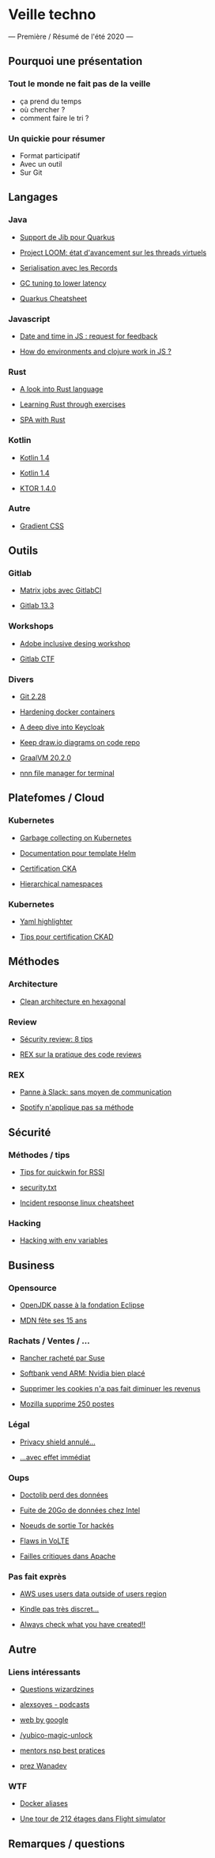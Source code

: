 # Veille techno

— Première / Résumé de l'été 2020 —



## Pourquoi une présentation

### Tout le monde ne fait pas de la veille

* ça prend du temps
* où chercher ?
* comment faire le tri ?



### Un quickie pour résumer

* Format participatif
* Avec un outil
* Sur Git



## Langages



### Java

* [Support de Jib pour Quarkus](https://github.com/GoogleContainerTools/jib/issues/1555#issuecomment-652684314)

* [Project LOOM: état d'avancement sur les threads virtuels](http://cr.openjdk.java.net/~rpressler/loom/loom/sol1_part1.html)

* [Serialisation avec les Records](https://inside.java/2020/07/20/record-serialization/)

* [GC tuning to lower latency](https://jet-start.sh/blog/2020/08/05/gc-tuning-for-jet)

* [Quarkus Cheatsheet](https://lordofthejars.github.io/quarkus-cheat-sheet/)



### Javascript

* [Date and time in JS : request for feedback](https://blogs.igalia.com/compilers/2020/06/23/dates-and-times-in-javascript/)

* [How do environments and clojure work in JS ?](https://exploringjs.com/deep-js/ch_environments.html)



### Rust

* [A look into Rust language](https://about.gitlab.com/blog/2020/07/21/rust-programming-language/?utm_medium=social&utm_source=twitter&utm_campaign=blog)

* [Learning Rust through exercises](https://egghead.io/playlists/learning-rust-by-solving-the-rustlings-exercises-a722)

* [SPA with Rust](http://www.sheshbabu.com/posts/rust-wasm-yew-single-page-application/)



### Kotlin



* [Kotlin 1.4](https://kotlin.developpez.com/actu/307535/Kotlin-1-4-est-disponible-et-met-l-accent-sur-la-qualite-et-la-performance-cette-version-inaugure-le-Coroutine-Debugger-pour-localiser-avec-precision-les-bogues-dans-vos-applications/)

* [Kotlin 1.4](https://blog.jetbrains.com/kotlin/2020/08/kotlin-1-4-released-with-a-focus-on-quality-and-performance/?utm_source=twitter&utm_medium=social&utm_campaign=release-14)

* [KTOR 1.4.0](https://blog.jetbrains.com/ktor/2020/08/18/ktor-1-4-0-now-available/)



### Autre

* [Gradient CSS](https://www.gradientmagic.com/)



## Outils

### Gitlab

* [Matrix jobs avec GitlabCI](https://docs.gitlab.com/ee/ci/yaml/#parallel-matrix-jobs)

* [Gitlab 13.3](https://about.gitlab.com/releases/2020/08/22/gitlab-13-3-released/?utm_medium=social&utm_source=twitter&utm_campaign=release)



### Workshops

* [Adobe inclusive desing workshop](https://github.com/adobe-inclusive-design/id-workshop)

* [Gitlab CTF](https://about.gitlab.com/blog/2020/08/12/how-to-play-gitlab-ctf-at-home/)



### Divers

* [Git 2.28](https://github.blog/2020-07-27-highlights-from-git-2-28/)

* [Hardening docker containers](https://www.grottedubarbu.fr/docker-non-root-container/)

* [A deep dive into Keycloak](https://developers.redhat.com/blog/2020/08/07/a-deep-dive-into-keycloak/?sc_cid=7013a000002gbzfAAA)

* [Keep draw.io diagrams on code repo](https://dev.to/rlespinasse/keep-your-draw-io-diagrams-in-sync-inside-your-repository-bka)

* [GraalVM 20.2.0](https://medium.com/graalvm/announcing-graalvm-20-2-0-674e7f6dae27)

* [nnn file manager for terminal](https://github.com/jarun/nnn)



## Platefomes / Cloud



### Kubernetes

* [Garbage collecting on Kubernetes](https://medium.com/sparsecode/garbage-collection-in-kubernetes-88a60d6a5409)

* [Documentation pour template Helm ](https://github.com/norwoodj/helm-docs)

* [Certification CKA](http://www.ageekslab.com/art15/)

* [Hierarchical namespaces](https://kubernetes.io/blog/2020/08/14/introducing-hierarchical-namespaces/)



### Kubernetes

* [Yaml highlighter](https://github.com/andreazorzetto/yh?utm_sq=gh4flofltd)

* [Tips pour certification CKAD](https://dev.to/aurelievache/tips-about-certified-kubernetes-application-developers-ckad-exam-287g)



## Méthodes



### Architecture

* [Clean architecture en hexagonal](https://beyondxscratch.com/2017/08/19/hexagonal-architecture-the-practical-guide-for-a-clean-architecture/)



### Review

* [Sécurity review: 8 tips](https://snyk.io/blog/secure-code-review/)

* [REX sur la pratique des code reviews](https://medium.com/@mickael_andrieu/ce-que-jai-appris-de-mes-3000-code-reviews-b0de1ee5ccee)



### REX

* [Panne à Slack: sans moyen de communication](https://www.zdnet.fr/actualites/slack-notre-terrible-horrible-journee-ou-une-panne-nous-a-contraint-a-faire-du-zoom-et-de-l-e-mail-39906495.htm?utm_term=Autofeed&utm_medium=Social&utm_source=Twitter#Echobox=1594750237)

* [Spotify n'applique pas sa méthode](https://www.jeremiahlee.com/posts/failed-squad-goals/)



## Sécurité



### Méthodes / tips

* [Tips for quickwin for RSSI ](http://goupilland.net/articles/quickwins-rssi/)

* [security.txt](https://bruno.kerouanton.net/blog/2020/08/11/le-fichier-security-txt/)

* [Incident response linux cheatsheet](https://www.hackingarticles.in/incident-response-linux-cheatsheet/)



### Hacking

* [Hacking with env variables](https://www.elttam.com/blog/env/#content)



## Business



### Opensource

* [OpenJDK passe à la fondation Eclipse](https://blog.adoptopenjdk.net/2020/06/adoptopenjdk-to-join-the-eclipse-foundation/)

* [MDN fête ses 15 ans](https://hacks.mozilla.org/2020/07/mdn-web-docs-15-years-young/)



### Rachats / Ventes / ...

* [Rancher racheté par Suse](https://rancher.com/press/suse-to-acquire-rancher/)

* [Softbank vend ARM: Nvidia bien placé](https://www.theverge.com/circuitbreaker/2020/7/31/21349332/nvidia-talks-buy-arm-processor-mobile-deal-32-billion-softbank-purchase-rumor)

* [Supprimer les cookies n'a pas fait diminuer les revenus](https://www.wired.com/story/can-killing-cookies-save-journalism/)

* [Mozilla supprime 250 postes](https://blog.mozilla.org/blog/2020/08/11/changing-world-changing-mozilla/)



### Légal

* [Privacy shield annulé...](https://twitter.com/EUCourtPress/status/1283668810374021121)

* [...avec effet immédiat](https://www.usine-digitale.fr/amp/article/l-annulation-du-privacy-shield-doit-s-appliquer-immediatement-tranche-la-cnil-europeenne.N989069?__twitter_impression=true)



### Oups

* [Doctolib perd des données](https://www.lemonde.fr/pixels/article/2020/07/23/doctolib-victime-d-un-vol-de-donnees_6047078_4408996.html)

* [Fuite de 20Go de données chez Intel]()

* [Noeuds de sortie Tor hackés](https://www.zdnet.com/article/a-mysterious-group-has-hijacked-tor-exit-nodes-to-perform-ssl-stripping-attacks/)

* [Flaws in VoLTE](https://threatpost.com/revolte-attack-hackers-listen-mobile-calls/158325/)

* [Failles critiques dans Apache](https://thehackernews.com/2020/08/apache-webserver-security.html?utm_source=social_share)



### Pas fait exprès

* [AWS uses users data outside of users region](https://www.cbronline.com/news/aws-user-data)

* [Kindle pas très discret...](https://nullsweep.com/kindle-collects-a-surprisingly-large-amount-of-data/)

* [Always check what you have created!!](https://elazzabi.com/2020/08/11/the-day-i-accidentally-built-a-nudity-porn-platform/)



## Autre



### Liens intéressants

* [Questions wizardzines](https://questions.wizardzines.com/)

* [alexsoyes - podcasts](https://alexsoyes.com/podcasts-developpeurs/)

* [web by google](https://landshark.io/2020/08/16/web-by-google.html)

* [/yubico-magic-unlock](https://kliu.io/post/yubico-magic-unlock/)

* [mentors nsp best pratices](https://mentors-nsp.netlify.app/best-practices.html)

* [prez Wanadev](https://prez.wanadev.org)



### WTF

* [Docker aliases](https://github.com/brouberol/marcel)

* [Une tour de 212 étages dans Flight simulator](https://twitter.com/liamosaur/status/1296305262144364544)



## Remarques / questions
